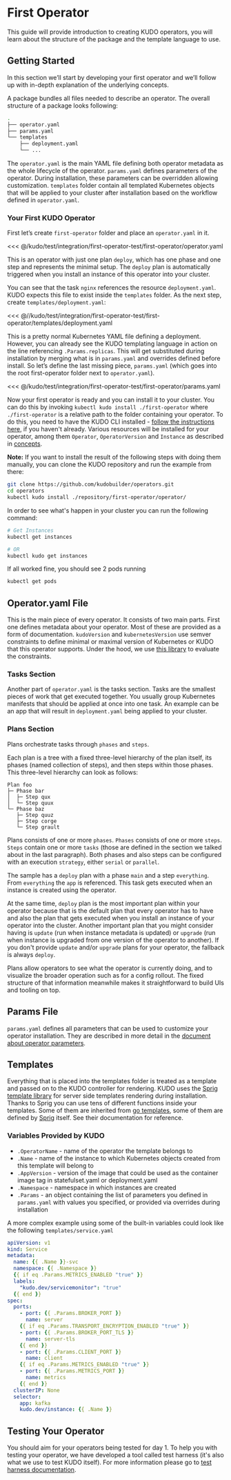 # First Operator

This guide will provide introduction to creating KUDO operators, you will learn about the structure of the package and the template language to use.

## Getting Started
In this section we’ll start by developing your first operator and we’ll follow up with in-depth explanation of the underlying concepts.

A package bundles all files needed to describe an operator. The overall structure of a package looks following:
```bash
.
├── operator.yaml
├── params.yaml
└── templates
    ├── deployment.yaml
    └── ...
```

The `operator.yaml` is the main YAML file defining both operator metadata as the whole lifecycle of the operator. `params.yaml` defines parameters of the operator. During installation, these parameters can be overridden allowing customization. `templates` folder contain all templated Kubernetes objects that will be applied to your cluster after installation based on the workflow defined in `operator.yaml`.

### Your First KUDO Operator
First let’s create `first-operator` folder and place an `operator.yaml` in it.

<<< @/kudo/test/integration/first-operator-test/first-operator/operator.yaml

This is an operator with just one plan `deploy`, which has one phase and one step and represents the minimal setup. The `deploy` plan is automatically triggered when you install an instance of this operator into your cluster.

You can see that the task `nginx` references the resource `deployment.yaml`. KUDO expects this file to exist inside the `templates` folder. As the next step, create `templates/deployment.yaml`:

<<< @//kudo/test/integration/first-operator-test/first-operator/templates/deployment.yaml

This is a pretty normal Kubernetes YAML file defining a deployment. However, you can already see the KUDO templating language in action on the line referencing `.Params.replicas`. This will get substituted during installation by merging what is in `params.yaml` and overrides defined before install. So let’s define the last missing piece, `params.yaml` (which goes into the root first-operator folder next to `operator.yaml`).

<<< @/kudo/test/integration/first-operator-test/first-operator/params.yaml

Now your first operator is ready and you can install it to your cluster. You can do this by invoking `kubectl kudo install ./first-operator` where `./first-operator` is a relative path to the folder containing your operator. To do this, you need to have the KUDO CLI installed - [follow the instructions here](cli.md), if you haven't already. Various resources will be installed for your operator, among them `Operator`, `OperatorVersion` and `Instance` as described in [concepts](concepts.md).

**Note:** If you want to install the result of the following steps with doing them manually, you can clone the KUDO repository and run the example from there:

```bash
git clone https://github.com/kudobuilder/operators.git
cd operators
kubectl kudo install ./repository/first-operator/operator/
```

In order to see what's happen in your cluster you can run the following command:

```bash
# Get Instances
kubectl get instances

# OR
kubectl kudo get instances
```

If all worked fine, you should see 2 pods running

```bash
kubectl get pods
```

## Operator.yaml File

This is the main piece of every operator. It consists of two main parts. First one defines metadata about your operator.
Most of these are provided as a form of documentation. `kudoVersion` and `kubernetesVersion` use semver constraints to define minimal or maximal version of Kubernetes or KUDO that this operator supports. Under the hood, we use [this library](https://github.com/Masterminds/semver) to evaluate the constraints.

### Tasks Section

Another part of `operator.yaml` is the tasks section. Tasks are the smallest pieces of work that get executed together. You usually group Kubernetes manifests that should be applied at once into one task. An example can be an app that will result in `deployment.yaml` being applied to your cluster.

### Plans Section

Plans orchestrate tasks through `phases` and `steps`.

Each plan is a tree with a fixed three-level hierarchy of the plan itself, its phases (named collection of steps), and then steps within those phases. This three-level hierarchy can look as follows:

```text
Plan foo
├─ Phase bar
│  ├─ Step qux
│  └─ Step quux
└─ Phase baz
   ├─ Step quuz
   ├─ Step corge
   └─ Step grault
```


Plans consists of one or more `phases`. `Phases` consists of one or more `steps`. `Steps` contain one or more `tasks` (those are defined in the section we talked about in the last paragraph). Both phases and also steps can be configured with an execution `strategy`, either `serial` or `parallel`.

The sample has a `deploy` plan with a phase `main` and a step `everything`. From `everything` the `app` is referenced. This task gets executed when an instance is created using the operator.

At the same time, `deploy` plan is the most important plan within your operator because that is the default plan that every operator has to have and also the plan that gets executed when you install an instance of your operator into the cluster. Another important plan that you might consider having is `update` (run when instance metadata is updated) or `upgrade` (run when instance is upgraded from one version of the operator to another). If you don't provide `update` and/or `upgrade` plans for your operator, the fallback is always `deploy`.

Plans allow operators to see what the operator is currently doing, and to visualize the broader operation such as for a config rollout. The fixed structure of that information meanwhile makes it straightforward to build UIs and tooling on top.

## Params File

`params.yaml` defines all parameters that can be used to customize your operator installation.
They are described in more detail in the [document about operator parameters](operator-parameters.html).

## Templates

Everything that is placed into the templates folder is treated as a template and passed on to the KUDO controller for rendering. KUDO uses the [Sprig template library](https://godoc.org/github.com/Masterminds/sprig) for server side templates rendering during installation. Thanks to Sprig you can use tens of different functions inside your templates. Some of them are inherited from [go templates](https://godoc.org/text/template), some of them are defined by [Sprig](https://godoc.org/github.com/Masterminds/sprig) itself. See their documentation for reference.

### Variables Provided by KUDO

- `.OperatorName` - name of the operator the template belongs to
- `.Name` - name of the instance to which Kubernetes objects created from this template will belong to
- `.AppVersion` - version of the image that could be used as the container image tag in statefulset.yaml or deployment.yaml
- `.Namespace` - namespace in which instances are created
- `.Params` - an object containing the list of parameters you defined in `params.yaml` with values you specified, or provided via overrides during installation

A more complex example using some of the built-in variables could look like the following `templates/service.yaml`

```yaml
apiVersion: v1
kind: Service
metadata:
  name: {{ .Name }}-svc
  namespace: {{ .Namespace }}
  {{ if eq .Params.METRICS_ENABLED "true" }}
  labels:
    "kudo.dev/servicemonitor": "true"
  {{ end }}
spec:
  ports:
    - port: {{ .Params.BROKER_PORT }}
      name: server
    {{ if eq .Params.TRANSPORT_ENCRYPTION_ENABLED "true" }}
    - port: {{ .Params.BROKER_PORT_TLS }}
      name: server-tls
    {{ end }}
    - port: {{ .Params.CLIENT_PORT }}
      name: client
    {{ if eq .Params.METRICS_ENABLED "true" }}
    - port: {{ .Params.METRICS_PORT }}
      name: metrics
    {{ end }}
  clusterIP: None
  selector:
    app: kafka
    kudo.dev/instance: {{ .Name }}
```

## Testing Your Operator

You should aim for your operators being tested for day 1. To help you with testing your operator, we have developed a tool called test harness (it's also what we use to test KUDO itself). For more information please go to [test harness documentation](testing.md).
